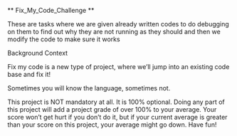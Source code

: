** Fix_My_Code_Challenge **

These are tasks where we are given already written codes to do debugging on them to find out why they are not running as they should and then we modify the code to make sure it works


Background Context

Fix my code is a new type of project, where we’ll jump into an existing code base and fix it!

Sometimes you will know the language, sometimes not.


This project is NOT mandatory at all. It is 100% optional. Doing any part of this project will add a project grade of over 100% to your average. Your score won’t get hurt if you don’t do it, but if your current average is greater than your score on this project, your average might go down. Have fun!
